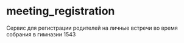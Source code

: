 # meeting_registration
Сервис для регистрации родителей на личные встречи во время собрания в гимназии 1543
